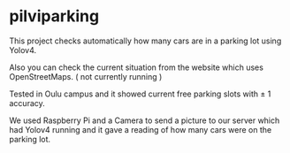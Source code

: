 # pilviparking

This project checks automatically how many cars are in a parking lot using Yolov4.

Also you can check the current situation from the website which uses OpenStreetMaps. ( not currently running )

Tested in Oulu campus and it showed current free parking slots with ± 1 accuracy.

We used Raspberry Pi and a Camera to send a picture to our server which had Yolov4 running and it gave a reading of how many cars were on the parking lot.
